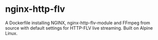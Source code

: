 # nginx-http-flv
A Dockerfile installing NGINX, nginx-http-flv-module and FFmpeg from source with default settings for HTTP-FLV live streaming. Built on Alpine Linux.
